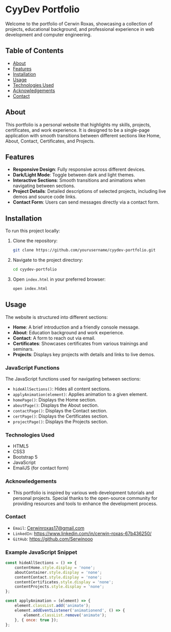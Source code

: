 # CyyDev Portfolio

Welcome to the portfolio of Cerwin Roxas, showcasing a collection of projects, educational background, and professional experience in web development and computer engineering.

## Table of Contents

- [About](#about)
- [Features](#features)
- [Installation](#installation)
- [Usage](#usage)
- [Technologies Used](#technologies-used)
- [Acknowledgements](#acknowledgements)
- [Contact](#contact)

## About

This portfolio is a personal website that highlights my skills, projects, certificates, and work experience. It is designed to be a single-page application with smooth transitions between different sections like Home, About, Contact, Certificates, and Projects.

## Features

- **Responsive Design**: Fully responsive across different devices.
- **Dark/Light Mode**: Toggle between dark and light themes.
- **Interactive Sections**: Smooth transitions and animations when navigating between sections.
- **Project Details**: Detailed descriptions of selected projects, including live demos and source code links.
- **Contact Form**: Users can send messages directly via a contact form.

## Installation

To run this project locally:

1. Clone the repository:

    ```bash
    git clone https://github.com/yourusername/cyydev-portfolio.git
    ```

2. Navigate to the project directory:

    ```bash
    cd cyydev-portfolio
    ```

3. Open `index.html` in your preferred browser:

    ```bash
    open index.html
    ```

## Usage

The website is structured into different sections:

- **Home**: A brief introduction and a friendly console message.
- **About**: Education background and work experience.
- **Contact**: A form to reach out via email.
- **Certificates**: Showcases certificates from various trainings and seminars.
- **Projects**: Displays key projects with details and links to live demos.

### JavaScript Functions

The JavaScript functions used for navigating between sections:

- `hideAllSections()`: Hides all content sections.
- `applyAnimation(element)`: Applies animation to a given element.
- `homePage()`: Displays the Home section.
- `aboutPage()`: Displays the About section.
- `contactPage()`: Displays the Contact section.
- `certPage()`: Displays the Certificates section.
- `projectPage()`: Displays the Projects section.

### Technologies Used

-   HTML5
-   CSS3
-   Bootstrap 5
-   JavaScript
-   EmailJS (for contact form)

### Acknowledgements
-   This portfolio is inspired by various web development tutorials and personal projects. Special thanks to the open-source community for providing resources and tools to enhance the development process.

### Contact
-   `Email`: Cerwinroxas17@gmail.com
-   `LinkedIn`: https://www.linkedin.com/in/cerwin-roxas-67b436250/
-   `GitHub`: https://github.com/Serwinooo

### Example JavaScript Snippet

```javascript
const hideAllSections = () => {
    contentHome.style.display = 'none';
    aboutContainer.style.display = 'none';
    contentContact.style.display = 'none';
    contentCertificates.style.display = 'none';
    contentProjects.style.display = 'none';
};

const applyAnimation = (element) => {
    element.classList.add('animate');
    element.addEventListener('animationend', () => {
        element.classList.remove('animate');
    }, { once: true });
};

